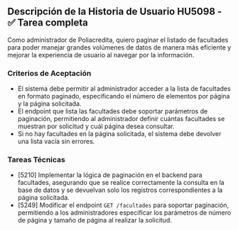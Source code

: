 ## Descripción de la Historia de Usuario HU5098 - ✅ Tarea completa
 Como administrador de Poliacredita, quiero paginar el listado de facultades para poder manejar grandes volúmenes de datos de manera más eficiente y mejorar la experiencia de usuario al navegar por la información.
 ### Criterios de Aceptación
- El sistema debe permitir al administrador acceder a la lista de facultades en formato paginado, especificando el número de elementos por página y la página solicitada.
- El endpoint que lista las facultades debe soportar parámetros de paginación, permitiendo al administrador definir cuántas facultades se muestran por solicitud y cuál página desea consultar.
- Si no hay facultades en la página solicitada, el sistema debe devolver una lista vacía sin errores.
 ### Tareas Técnicas
- [5210] Implementar la lógica de paginación en el backend para facultades, asegurando que se realice correctamente la consulta en la base de datos y se devuelvan solo los registros correspondientes a la página solicitada.
- [5249] Modificar el endpoint `GET /facultades` para soportar paginación, permitiendo a los administradores especificar los parámetros de número de página y tamaño de página al realizar la solicitud.
